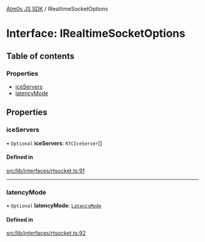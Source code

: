 [Atm0s JS SDK](../README.md) / IRealtimeSocketOptions

# Interface: IRealtimeSocketOptions

## Table of contents

### Properties

- [iceServers](IRealtimeSocketOptions.md#iceservers)
- [latencyMode](IRealtimeSocketOptions.md#latencymode)

## Properties

### iceServers

• `Optional` **iceServers**: `RTCIceServer`[]

#### Defined in

[src/lib/interfaces/rtsocket.ts:91](https://github.com/8xFF/media-sdk-js/blob/42072f0/src/lib/interfaces/rtsocket.ts#L91)

___

### latencyMode

• `Optional` **latencyMode**: [`LatencyMode`](../enums/LatencyMode.md)

#### Defined in

[src/lib/interfaces/rtsocket.ts:92](https://github.com/8xFF/media-sdk-js/blob/42072f0/src/lib/interfaces/rtsocket.ts#L92)
